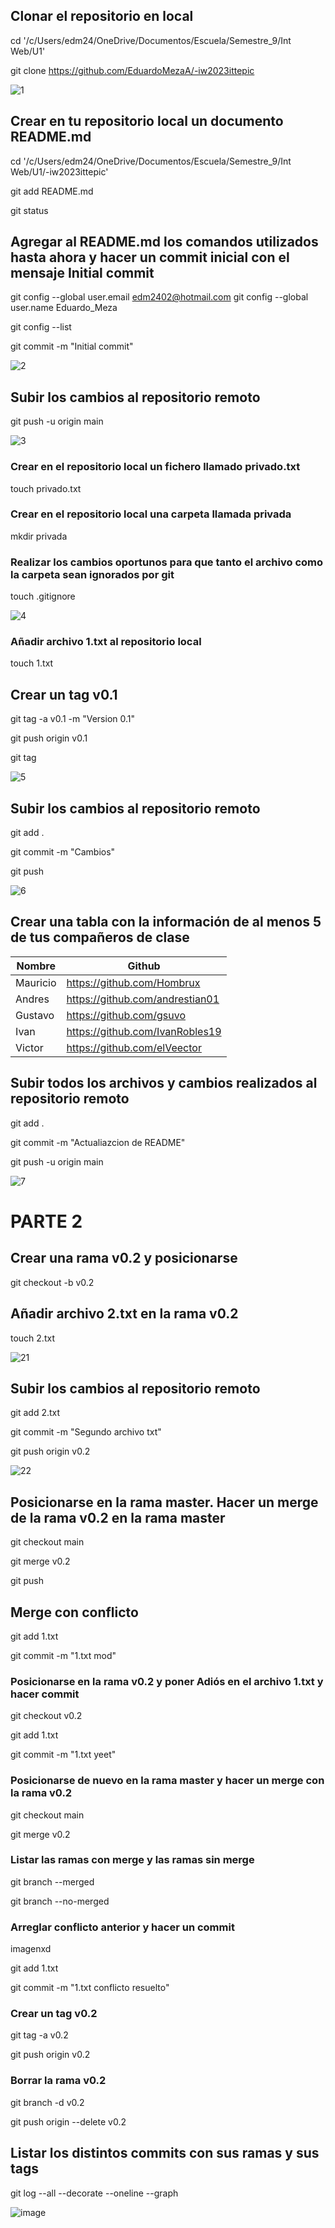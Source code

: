 ## Clonar el repositorio en local

cd '/c/Users/edm24/OneDrive/Documentos/Escuela/Semestre_9/Int Web/U1'

git clone https://github.com/EduardoMezaA/-iw2023ittepic

![1](https://github.com/EduardoMezaA/-iw2023ittepic/assets/127335310/098427ee-1221-4d07-9909-79c49c147ddb)

## Crear en tu repositorio local un documento README.md

cd '/c/Users/edm24/OneDrive/Documentos/Escuela/Semestre_9/Int Web/U1/-iw2023ittepic'

git add README.md

git status


## Agregar al README.md los comandos utilizados hasta ahora y hacer un commit inicial con el mensaje Initial commit

git config --global user.email edm2402@hotmail.com
git config --global user.name Eduardo_Meza

git config --list

git commit -m "Initial commit"

![2](https://github.com/EduardoMezaA/-iw2023ittepic/assets/127335310/fe4d0d0d-9f1e-4480-80cf-4ef0cc0cbb98)


## Subir los cambios al repositorio remoto
git push -u origin main

![3](https://github.com/EduardoMezaA/-iw2023ittepic/assets/127335310/e3b84738-1bc9-4cda-b33a-e7e646bab237)


### Crear en el repositorio local un fichero llamado privado.txt
touch privado.txt


### Crear en el repositorio local una carpeta llamada privada
mkdir privada


### Realizar los cambios oportunos para que tanto el archivo como la carpeta sean ignorados por git
touch .gitignore

![4](https://github.com/EduardoMezaA/-iw2023ittepic/assets/127335310/8e8476f1-a5c0-42b1-aa40-1b0c60819ffc)


### Añadir archivo 1.txt al repositorio local
touch 1.txt


## Crear un tag v0.1
git tag -a v0.1 -m "Version 0.1"

git push origin v0.1

git tag

![5](https://github.com/EduardoMezaA/-iw2023ittepic/assets/127335310/a5640ca7-47ce-42c4-9031-b57c61fb74cc)


## Subir los cambios al repositorio remoto
git add .

git commit -m "Cambios"

git push

![6](https://github.com/EduardoMezaA/-iw2023ittepic/assets/127335310/1846fffb-4e87-4b89-8e49-e6ec9fdaea45)


## Crear una tabla con la información de al menos 5 de tus compañeros de clase

| Nombre | Github |
|--------|--------|
| Mauricio  | https://github.com/Hombrux |
| Andres  | https://github.com/andrestian01 |
| Gustavo  | https://github.com/gsuvo |
| Ivan  | https://github.com/IvanRobles19 |
| Victor  | https://github.com/elVeector |

## Subir todos los archivos y cambios realizados al repositorio remoto

git add .

git commit -m "Actualiazcion de README"

git push -u origin main

![7](https://github.com/EduardoMezaA/-iw2023ittepic/assets/127335310/69d0c628-3696-410c-9726-90233d4054e2)



# PARTE 2

## Crear una rama v0.2 y posicionarse

git checkout -b v0.2


## Añadir archivo 2.txt en la rama v0.2

touch 2.txt

![21](https://github.com/EduardoMezaA/-iw2023ittepic/assets/127335310/56ad169b-4476-48e5-94a3-95c5df824c78)


## Subir los cambios al repositorio remoto

git add 2.txt

git commit -m "Segundo archivo txt"

git push origin v0.2

![22](https://github.com/EduardoMezaA/-iw2023ittepic/assets/127335310/c12b29a6-3127-4d68-a69d-f5941b02f3e0)


## Posicionarse en la rama master. Hacer un merge de la rama v0.2 en la rama master

git checkout main

git merge v0.2

git push

## Merge con conflicto

git add 1.txt

git commit -m "1.txt mod"


### Posicionarse en la rama v0.2 y poner Adiós en el archivo 1.txt y hacer commit

git checkout v0.2

git add 1.txt

git commit -m "1.txt yeet"


### Posicionarse de nuevo en la rama master y hacer un merge con la rama v0.2

git checkout main

git merge v0.2


### Listar las ramas con merge y las ramas sin merge

git branch --merged

git branch --no-merged

### Arreglar conflicto anterior y hacer un commit

imagenxd

git add 1.txt

git commit -m "1.txt conflicto resuelto"

### Crear un tag v0.2

git tag -a v0.2

git push origin v0.2

### Borrar la rama v0.2

git branch -d v0.2

git push origin --delete v0.2

## Listar los distintos commits con sus ramas y sus tags

git log --all --decorate --oneline --graph

![image](https://github.com/EduardoMezaA/-iw2023ittepic/assets/127335310/46dafa91-73c6-4fe1-885c-d870cf32bbe6)

